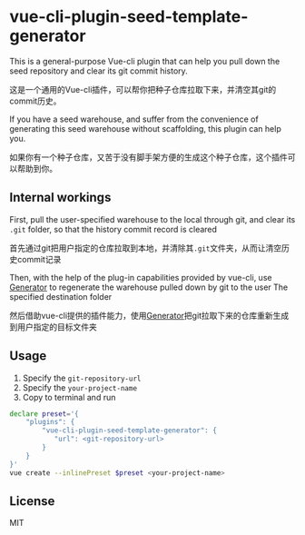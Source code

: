 # vue-cli-plugin-seed-template-generator

This is a general-purpose Vue-cli plugin that can help you pull down the seed repository and clear its git commit history.

这是一个通用的Vue-cli插件，可以帮你把种子仓库拉取下来，并清空其git的commit历史。

If you have a seed warehouse, and suffer from the convenience of generating this seed warehouse without scaffolding, this plugin can help you.

如果你有一个种子仓库，又苦于没有脚手架方便的生成这个种子仓库，这个插件可以帮助到你。




## Internal workings

First, pull the user-specified warehouse to the local through git, and clear its `.git` folder, so that the history commit record is cleared

首先通过git把用户指定的仓库拉取到本地，并清除其`.git`文件夹，从而让清空历史commit记录

Then, with the help of the plug-in capabilities provided by vue-cli, use [Generator](https://cli.vuejs.org/zh/dev-guide/plugin-dev.html#generator) to regenerate the warehouse pulled down by git to the user The specified destination folder

然后借助vue-cli提供的插件能力，使用[Generator](https://cli.vuejs.org/zh/dev-guide/plugin-dev.html#generator)把git拉取下来的仓库重新生成到用户指定的目标文件夹



## Usage
1. Specify the `git-repository-url`
2. Specify the `your-project-name`
3. Copy to terminal and run
```bash
declare preset='{
    "plugins": {
        "vue-cli-plugin-seed-template-generator": {
           "url": <git-repository-url>
        }
    }
}'
vue create --inlinePreset $preset <your-project-name>
```

## License
MIT